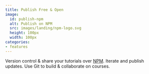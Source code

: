 ```yaml
---
title: Publish Free & Open
image:
  id: publish-npm
  alt: Publish on NPM
  src: images/landing/npm-logo.svg
  height: 100px
  width: 100px
categories:
- features
---
```


Version control & share your tutorials over [NPM](//npmjs.com). Iterate and publish updates. Use Git to build & collaborate on courses.
